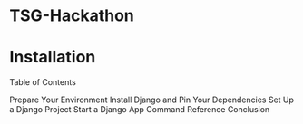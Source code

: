 # TSG-Hackathon

# Installation
Table of Contents

  Prepare Your Environment
  Install Django and Pin Your Dependencies
  Set Up a Django Project
  Start a Django App
  Command Reference
  Conclusion
